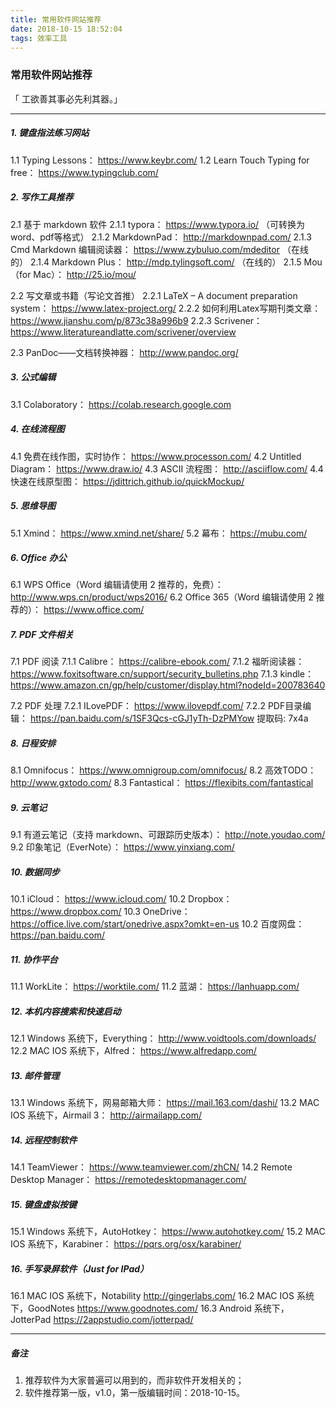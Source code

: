```yaml
---
title: 常用软件网站推荐
date: 2018-10-15 18:52:04
tags: 效率工具
---
```


### 常用软件网站推荐

>
「 工欲善其事必先利其器。」
>

---
##### 1. 键盘指法练习网站
>
 1.1 Typing Lessons： https://www.keybr.com/
 1.2 Learn Touch Typing for free： https://www.typingclub.com/
>

##### 2. 写作工具推荐
>
2.1 基于 markdown 软件
    2.1.1 typora： https://www.typora.io/ （可转换为 word、pdf等格式）
    2.1.2 MarkdownPad： http://markdownpad.com/
    2.1.3 Cmd Markdown 编辑阅读器： https://www.zybuluo.com/mdeditor （在线的）
    2.1.4 Markdown Plus： http://mdp.tylingsoft.com/ （在线的）
    2.1.5 Mou（for Mac）： http://25.io/mou/

2.2 写文章或书籍（写论文首推）
    2.2.1 LaTeX – A document preparation system： https://www.latex-project.org/
    2.2.2 如何利用Latex写期刊类文章： https://www.jianshu.com/p/873c38a996b9
    2.2.3 Scrivener： https://www.literatureandlatte.com/scrivener/overview

2.3 PanDoc——文档转换神器： http://www.pandoc.org/
>
##### 3. 公式编辑
>
3.1 Colaboratory： https://colab.research.google.com
>

##### 4. 在线流程图
>
4.1 免费在线作图，实时协作： https://www.processon.com/
4.2 Untitled Diagram： https://www.draw.io/
4.3 ASCII 流程图： http://asciiflow.com/
4.4 快速在线原型图： https://jdittrich.github.io/quickMockup/
>

##### 5. 思维导图
>
5.1 Xmind： https://www.xmind.net/share/
5.2 幕布： https://mubu.com/
>

##### 6. Office 办公
>
6.1 WPS Office（Word 编辑请使用 2 推荐的，免费）： http://www.wps.cn/product/wps2016/
6.2 Office 365（Word 编辑请使用 2 推荐的）： https://www.office.com/
>
##### 7. PDF 文件相关
>
7.1 PDF 阅读
    7.1.1 Calibre： https://calibre-ebook.com/
    7.1.2 福昕阅读器： https://www.foxitsoftware.cn/support/security_bulletins.php
    7.1.3 kindle： https://www.amazon.cn/gp/help/customer/display.html?nodeId=200783640

7.2 PDF 处理
    7.2.1 ILovePDF： https://www.ilovepdf.com/
    7.2.2 PDF目录编辑： https://pan.baidu.com/s/1SF3Qcs-cGJ1yTh-DzPMYow 提取码: 7x4a
>


##### 8. 日程安排
>
8.1 Omnifocus： https://www.omnigroup.com/omnifocus/
8.2 高效TODO： http://www.gxtodo.com/
8.3 Fantastical： https://flexibits.com/fantastical
>

##### 9. 云笔记
>
9.1 有道云笔记（支持 markdown、可跟踪历史版本）： http://note.youdao.com/
9.2 印象笔记（EverNote）： https://www.yinxiang.com/
>

##### 10. 数据同步
>
10.1 iCloud： https://www.icloud.com/
10.2 Dropbox： https://www.dropbox.com/
10.3 OneDrive： https://office.live.com/start/onedrive.aspx?omkt=en-us
10.2 百度网盘： https://pan.baidu.com/
>

##### 11. 协作平台
>
11.1 WorkLite： https://worktile.com/
11.2 蓝湖： https://lanhuapp.com/
>

##### 12. 本机内容搜索和快速启动
>
12.1 Windows 系统下，Everything： http://www.voidtools.com/downloads/
12.2 MAC IOS 系统下，Alfred： https://www.alfredapp.com/
>

##### 13. 邮件管理
>
13.1 Windows 系统下，网易邮箱大师： https://mail.163.com/dashi/
13.2 MAC IOS 系统下，Airmail 3： http://airmailapp.com/
>
##### 14. 远程控制软件
>
14.1 TeamViewer： https://www.teamviewer.com/zhCN/
14.2 Remote Desktop Manager： https://remotedesktopmanager.com/
>

##### 15. 键盘虚拟按键
>
15.1 Windows 系统下，AutoHotkey： https://www.autohotkey.com/
15.2 MAC IOS 系统下，Karabiner： https://pqrs.org/osx/karabiner/
>

##### 16. 手写录屏软件（Just for IPad）
>
16.1 MAC IOS 系统下，Notability http://gingerlabs.com/
16.2 MAC IOS 系统下，GoodNotes  https://www.goodnotes.com/
16.3 Android 系统下，JotterPad https://2appstudio.com/jotterpad/
>

---

##### 备注
>
1. 推荐软件为大家普遍可以用到的，而非软件开发相关的；
2. 软件推荐第一版，v1.0，第一版编辑时间：2018-10-15。
>
